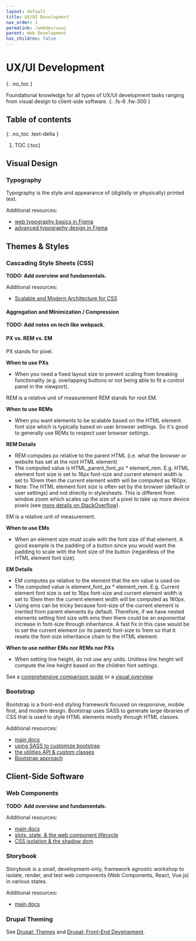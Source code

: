 ```yaml
---
layout: default
title: UX/UI Development
nav_order: 1
permalink: /webdev/uxui
parent: Web Development
has_children: false
---
```


# UX/UI Development
{: .no_toc }

Foundational knowledge for all types of UX/UI development tasks ranging from visual design to client-side software.
{: .fs-6 .fw-300 }

## Table of contents
{: .no_toc .text-delta }

1. TOC
{:toc}

## Visual Design

### Typography

Typography is the style and appearance of (digitally or physically) printed text.

Additional resources:
  * [web typography basics in Figma](https://webdesign.tutsplus.com/web-typography-basics-in-figma--CRS-200982c)
  * [advanced typography design in Figma](https://webdesign.tutsplus.com/advanced-typography-design-in-figma--CRS-200991c/adjusting-font-sizes)

## Themes & Styles

### Cascading Style Sheets (CSS)

**TODO: Add overview and fundamentals.**

Additional resources:
* [Scalable and Modern Architecture for CSS](https://smacss.com/)

#### Aggregation and Minimization / Compression

**TODO: Add notes on tech like webpack.**

#### PX vs. REM vs. EM

PX stands for pixel.

**When to use PXs**
* When you need a fixed layout size to prevent scaling from breaking functionality (e.g. overlapping buttons or not being able to fit a control panel in the viewport).

REM is a relative unit of measurement REM stands for root EM.

**When to use REMs**
* When you want elements to be scalable based on the HTML element font size which is typically based on user browser settings. So it's good to generally use REMs to respect user browser settings.

**REM Details**
* REM computes px relative to the parent HTML (i.e. what the browser or website has set at the root HTML element)
* The computed value is HTML_parent_font_px * element_rem. E.g. HTML element font size is set to 16px font-size and current element width is set to 10rem then the current element width will be computed as 160px.
* Note: The HTML element font size is often set by the browser (default or user settings) and not directly in stylesheets. This is different from window zoom which scales up the size of a pixel to take up more device pixels (see [more details on StackOverflow](https://stackoverflow.com/questions/29390155/what-exactly-changes-in-the-css-rendering-when-desktop-browsers-zoom-in-or-out)).

EM is a relative unit of measurement.

**When to use EMs**
* When an element size must scale with the font size of that element. A good example is the padding of a button since you would want the padding to scale with the font size of the button (regardless of the HTML element font size).

**EM Details**
* EM computes px relative to the element that the em value is used on
* The computed value is element_font_px * element_rem. E.g. Current element font size is set to 16px font-size and current element width is set to 10em then the current element width will be computed as 160px.
* Using ems can be tricky because font-size of the current element is inerited from parent elements by default. Therefore, if we have nested elements setting font size with ems then there could be an exponential increase in font-size through inheritance. A fast fix in this case would be to set the current element (or its parent) font-size to 1rem so that it resets the font-size inheritance chain to the HTML element.

**When to use neither EMs nor REMs nor PXs**
* When setting line height, do not use any units. Unitless line height will compute the line height based on the children font settings.

See a [comprehensive comparison guide](https://webdesign.tutsplus.com/comprehensive-guide-when-to-use-em-vs-rem--cms-23984t) or a [visual overview](https://webdesign.tutsplus.com/a-visual-guide-to-em-and-rem-units--CRS-200720c/overview-of-px-em-and-rem).

### Bootstrap

Bootstrap is a front-end styling framework focused on responsive, mobile first, and modern design. Bootstrap uses SASS to generate large libraries of CSS that is used to style HTML elements mostly through HTML classes.

Additional resources:
* [main docs](https://getbootstrap.com/docs/5.0/getting-started/introduction/)
* [using SASS to customize bootstrap](https://getbootstrap.com/docs/5.0/customize/sass/)
* [the utilities API & custom classes](https://getbootstrap.com/docs/5.0/utilities/api/)
* [Bootstrap approach](https://getbootstrap.com/docs/5.0/extend/approach/)

## Client-Side Software

### Web Components

**TODO: Add overview and fundamentals.**

Additional resources:
  * [main docs](https://developer.mozilla.org/en-US/docs/Web/API/Web_components)
  * [slots, state, & the web component lifecycle](https://stackoverflow.com/questions/48663678/how-to-have-a-connectedcallback-for-when-all-child-custom-elements-have-been-c)
  * [CSS isolation & the shadow dom](https://css-tricks.com/styling-a-web-component/)

### Storybook

Storybook is a small, development-only, framework agnostic workshop to isolate, render, and test web components (Web Components, React, Vue.js) in various states.

Additional resources:
* [main docs](https://storybook.js.org/docs/react/get-started/why-storybook)

### Drupal Theming

See [Drupal: Themes](/webdev/drupal#themes) and [Drupal: Front-End Development](/webdev/drupal#front-end-development).
